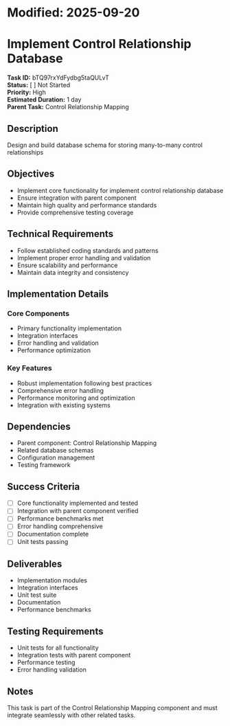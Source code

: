 # Modified: 2025-09-20

# Implement Control Relationship Database

**Task ID:** bTQ97rxYdFydbg5taQULvT  
**Status:** [ ] Not Started  
**Priority:** High  
**Estimated Duration:** 1 day  
**Parent Task:** Control Relationship Mapping

## Description
Design and build database schema for storing many-to-many control relationships

## Objectives
- Implement core functionality for implement control relationship database
- Ensure integration with parent component
- Maintain high quality and performance standards
- Provide comprehensive testing coverage

## Technical Requirements
- Follow established coding standards and patterns
- Implement proper error handling and validation
- Ensure scalability and performance
- Maintain data integrity and consistency

## Implementation Details
### Core Components
- Primary functionality implementation
- Integration interfaces
- Error handling and validation
- Performance optimization

### Key Features
- Robust implementation following best practices
- Comprehensive error handling
- Performance monitoring and optimization
- Integration with existing systems

## Dependencies
- Parent component: Control Relationship Mapping
- Related database schemas
- Configuration management
- Testing framework

## Success Criteria
- [ ] Core functionality implemented and tested
- [ ] Integration with parent component verified
- [ ] Performance benchmarks met
- [ ] Error handling comprehensive
- [ ] Documentation complete
- [ ] Unit tests passing

## Deliverables
- Implementation modules
- Integration interfaces
- Unit test suite
- Documentation
- Performance benchmarks

## Testing Requirements
- Unit tests for all functionality
- Integration tests with parent component
- Performance testing
- Error handling validation

## Notes
This task is part of the Control Relationship Mapping component and must integrate seamlessly with other related tasks.

